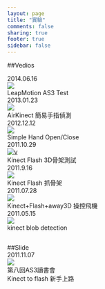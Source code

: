 ```yaml
---
layout: page
title: "實驗"
comments: false
sharing: true
footer: true
sidebar: false
---
```

##Vedios
<section class="slide-container">
<div class="slide-deck">
  <div class="date">2014.06.16</div>
  <a class="fancybox-media" title="LeapMotion AS3 Test" href="https://www.youtube.com/watch?v=Y_nimqT8F_o" rel="media_interactive"><img src="http://pcdn1.rimg.tw/photos/4566752_6t72xpf_l.jpg"  border="0" /></a>
  <div class="title">LeapMotion AS3 Test </div>
</div>


<div class="slide-deck">
  <div class="date">2013.01.23</div>
  <a class="fancybox-media" title="AirKinect 簡易手指偵測" href="http://www.youtube.com/watch?v=DSHgjOvAFiA" rel="media_interactive"><img src="http://pcdn1.rimg.tw/photos/4345080_2505j31_l.jpg"  border="0" /></a>
  <div class="title">AirKinect 簡易手指偵測</div>
</div>

<div class="slide-deck">
  <div class="date">2012.12.12</div>
  <a class="fancybox-media" title="AirKinect Simple Hand Open/Close " href="http://www.youtube.com/watch?v=-4zOaG39wss" rel="media_interactive"><img src="http://pcdn1.rimg.tw/photos/4345082_i07b46w_l.jpg" border="0" /></a>
  <div class="title">Simple Hand Open/Close </div>
</div>

<div class="slide-deck">
  <div class="date">2011.10.29</div>
  <a class="fancybox-media"  title="Kinect Flash 3D骨架測試" href="http://www.youtube.com/watch?v=eCzf0N71CHU" rel="media_interactive"><img src="http://pcdn1.rimg.tw/photos/4345084_j36vzpy_l.jpg" alt="v" border="0" /></a>
  <div class="title">Kinect Flash 3D骨架測試</div>
</div>

<div class="slide-deck">
  <div class="date">2011.9.16</div>
  <a class="fancybox-media" title="Kinect Flash 抓骨架" href="http://www.youtube.com/watch?v=WMPrrSqAF5M" rel="media_interactive" ><img src="http://pcdn1.rimg.tw/photos/4345088_jtoy81y_l.jpg" /></a>
  <div class="title">Kinect Flash 抓骨架</div>
</div>

<div class="slide-deck">
  <div class="date">2011.07.28</div>
  <a class="fancybox-media" title="Kinect+Flash+away3D 操控飛機" href="http://www.youtube.com/watch?v=n0tqGdHCgGI" rel="media_interactive" ><img src="http://pcdn1.rimg.tw/photos/4345092_jc7l1kq_l.jpg" /></a>
  <div class="title">Kinect+Flash+away3D 操控飛機</div>
</div>

<div class="slide-deck">
  <div class="date">2011.05.15</div>
  <a class="fancybox-media" title="kinect blob detection" href="http://www.youtube.com/watch?v=5Gm-FYk7Mss" rel="media_interactive" ><img src="http://pcdn1.rimg.tw/photos/4345090_2pgg8ig_l.jpg" /></a>
  <div class="title">kinect blob detection</div>
</div>


<h1></h1>
</section>
##Slide
<section class="slide-container">

<div class="slide-deck">
  <div class="date">2011.11.07</div>
  <a class="fancybox fancybox.iframe" href="http://www.slideshare.net/slideshow/embed_code/10055265"><img src="http://pcdn1.rimg.tw/photos/4345138_9o0ahtc_l.jpg" /></a>
  <div class="title">第八回AS3讀書會</br>Kinect to flash 新手上路</div>
</div>

<h1></h1>
</section>
